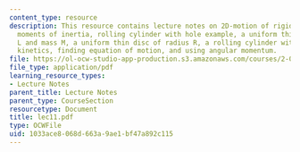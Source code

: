 ```yaml
---
content_type: resource
description: This resource contains lecture notes on 2D-motion of rigid bodies, finding
  moments of inertia, rolling cylinder with hole example, a uniform thin rod of length
  L and mass M, a uniform thin disc of radius R, a rolling cylinder with a hole, kinematics,
  kinetics, finding equation of motion, and using angular momentum.
file: https://ol-ocw-studio-app-production.s3.amazonaws.com/courses/2-003j-dynamics-and-control-i-spring-2007/1033ace8068d663a9ae1bf47a892c115_lec11.pdf
file_type: application/pdf
learning_resource_types:
- Lecture Notes
parent_title: Lecture Notes
parent_type: CourseSection
resourcetype: Document
title: lec11.pdf
type: OCWFile
uid: 1033ace8-068d-663a-9ae1-bf47a892c115
---
```

